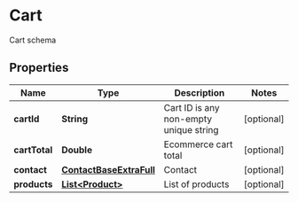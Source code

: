 

# Cart

Cart schema
## Properties

Name | Type | Description | Notes
------------ | ------------- | ------------- | -------------
**cartId** | **String** | Cart ID is any non-empty unique string |  [optional]
**cartTotal** | **Double** | Ecommerce cart total |  [optional]
**contact** | [**ContactBaseExtraFull**](ContactBaseExtraFull.md) | Contact |  [optional]
**products** | [**List&lt;Product&gt;**](Product.md) | List of products |  [optional]



